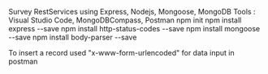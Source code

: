 Survey RestServices using Express, Nodejs,  Mongoose, MongoDB 
Tools : Visual Studio Code, MongoDBCompass, Postman
npm init
npm install express --save
npm install http-status-codes --save
npm install mongoose --save
npm install body-parser --save

To insert a record used "x-www-form-urlencoded" for data input in postman